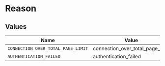 # Reason


## Values

| Name                               | Value                              |
| ---------------------------------- | ---------------------------------- |
| `CONNECTION_OVER_TOTAL_PAGE_LIMIT` | connection_over_total_page_limit   |
| `AUTHENTICATION_FAILED`            | authentication_failed              |